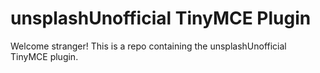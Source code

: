 # unsplashUnofficial TinyMCE Plugin

Welcome stranger! This is a repo containing the unsplashUnofficial TinyMCE plugin.
